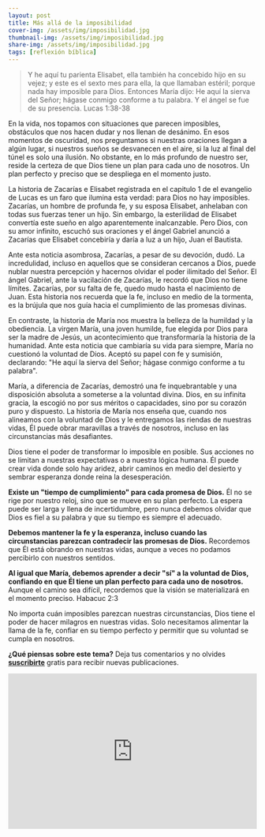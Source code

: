 ```yaml
---
layout: post
title: Más allá de la imposibilidad
cover-img: /assets/img/imposibilidad.jpg
thumbnail-img: /assets/img/imposibilidad.jpg
share-img: /assets/img/imposibilidad.jpg
tags: [reflexión bíblica]
---
```

>Y he aquí tu parienta Elisabet, ella también ha concebido hijo en su vejez; y este es el sexto mes para ella, la que llamaban estéril; porque nada hay imposible para Dios. Entonces María dijo: He aquí la sierva del Señor; hágase conmigo conforme a tu palabra. Y el ángel se fue de su presencia. Lucas 1:38-38

En la vida, nos topamos con situaciones que parecen imposibles, obstáculos que nos hacen dudar y nos llenan de desánimo. En esos momentos de oscuridad, nos preguntamos si nuestras oraciones llegan a algún lugar, si nuestros sueños se desvanecen en el aire, si la luz al final del túnel es solo una ilusión. No obstante, en lo más profundo de nuestro ser, reside la certeza de que Dios tiene un plan para cada uno de nosotros. Un plan perfecto y preciso que se despliega en el momento justo.

La historia de Zacarías e Elisabet registrada en el capitulo 1 de el evangelio de Lucas es un faro que ilumina esta verdad: para Dios no hay imposibles. Zacarías, un hombre de profunda fe, y su esposa Elisabet, anhelaban con todas sus fuerzas tener un hijo. Sin embargo, la esterilidad de Elisabet convertía este sueño en algo aparentemente inalcanzable. Pero Dios, con su amor infinito, escuchó sus oraciones y el ángel Gabriel anunció a Zacarías que Elisabet concebiría y daría a luz a un hijo, Juan el Bautista.

Ante esta noticia asombrosa, Zacarías, a pesar de su devoción, dudó. La incredulidad, incluso en aquellos que se consideran cercanos a Dios, puede nublar nuestra percepción y hacernos olvidar el poder ilimitado del Señor. El ángel Gabriel, ante la vacilación de Zacarías, le recordó que Dios no tiene límites. Zacarías, por su falta de fe, quedo mudo hasta el nacimiento de Juan. Esta historia nos recuerda que la fe, incluso en medio de la tormenta, es la brújula que nos guía hacia el cumplimiento de las promesas divinas.

En contraste, la historia de María nos muestra la belleza de la humildad y la obediencia. La virgen María, una joven humilde, fue elegida por Dios para ser la madre de Jesús, un acontecimiento que transformaría la historia de la humanidad. Ante esta noticia que cambiaría su vida para siempre, María no cuestionó la voluntad de Dios. Aceptó su papel con fe y sumisión, declarando: "He aquí la sierva del Señor; hágase conmigo conforme a tu palabra".

María, a diferencia de Zacarías, demostró una fe inquebrantable y una disposición absoluta a someterse a la voluntad divina. Dios, en su infinita gracia, la escogió no por sus méritos o capacidades, sino por su corazón puro y dispuesto. La historia de María nos enseña que, cuando nos alineamos con la voluntad de Dios y le entregamos las riendas de nuestras vidas, Él puede obrar maravillas a través de nosotros, incluso en las circunstancias más desafiantes.

Dios tiene el poder de transformar lo imposible en posible. Sus acciones no se limitan a nuestras expectativas o a nuestra lógica humana. Él puede crear vida donde solo hay aridez, abrir caminos en medio del desierto y sembrar esperanza donde reina la desesperación.

**Existe un "tiempo de cumplimiento" para cada promesa de Dios.** Él no se rige por nuestro reloj, sino que se mueve en su plan perfecto. La espera puede ser larga y llena de incertidumbre, pero nunca debemos olvidar que Dios es fiel a su palabra y que su tiempo es siempre el adecuado.

**Debemos mantener la fe y la esperanza, incluso cuando las circunstancias parezcan contradecir las promesas de Dios.** Recordemos que Él está obrando en nuestras vidas, aunque a veces no podamos percibirlo con nuestros sentidos.

**Al igual que María, debemos aprender a decir "sí" a la voluntad de Dios, confiando en que Él tiene un plan perfecto para cada uno de nosotros.** Aunque el camino sea difícil, recordemos que la visión se materializará en el momento preciso. Habacuc 2:3

No importa cuán imposibles parezcan nuestras circunstancias, Dios tiene el poder de hacer milagros en nuestras vidas. Solo necesitamos alimentar la llama de la fe, confiar en su tiempo perfecto y permitir que su voluntad se cumpla en nosotros.

**¿Qué piensas sobre este tema?** Deja tus comentarios y no olvides **[suscribirte](https://www.feedio.co/@jdanois)** gratis para recibir nuevas publicaciones.

<iframe width="100%" height="315" src="https://www.youtube.com/embed/Dj8gGf7-FVI?si=moWHmFjrYZDiczvl" title="YouTube video player" frameborder="0" allow="accelerometer; autoplay; clipboard-write; encrypted-media; gyroscope; picture-in-picture; web-share" referrerpolicy="strict-origin-when-cross-origin" allowfullscreen></iframe>
<!--stackedit_data:
eyJoaXN0b3J5IjpbLTE5NDEwMzYxOTldfQ==
-->